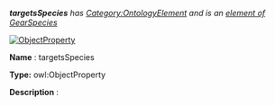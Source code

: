 ___targetsSpecies__ 
 has
 [Category:OntologyElement](../../Category/OntologyElement "Category:OntologyElement") 
 and is an
 [element of](../../Property/ElementOf "Property:ElementOf") 
[GearSpecies](../../Submissions/GearSpecies "Submissions:GearSpecies")_




  





[![ObjectProperty](../../images/thumb/c/c3/ObjectProperty.gif/45px-ObjectProperty.gif)](../../Image/ObjectProperty.gif "ObjectProperty")


__Name__ 
 : targetsSpecies
 



__Type:__ 
 owl:ObjectProperty
 



__Description__ 
 :